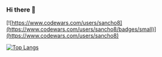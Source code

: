### Hi there 👋
[![https://www.codewars.com/users/sancho8](https://www.codewars.com/users/sancho8/badges/small)](https://www.codewars.com/users/sancho8)
<!--
**sancho8/sancho8** is a ✨ _special_ ✨ repository because its `README.md` (this file) appears on your GitHub profile.

Here are some ideas to get you started:

- 🔭 I’m currently working on ...
- 🌱 I’m currently learning ...
- 👯 I’m looking to collaborate on ...
- 🤔 I’m looking for help with ...
- 💬 Ask me about ...
- 📫 How to reach me: ...
- 😄 Pronouns: ...
- ⚡ Fun fact: ...
-->
[![Top Langs](https://github-readme-stats.vercel.app/api/top-langs/?username=sancho8&layout=compact)](https://github.com/anuraghazra/github-readme-stats)
